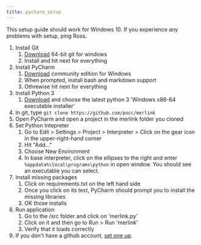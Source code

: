 ```yaml
---
title: pycharm_setup
---
```

This setup guide should work for Windows 10. If you experience any problems with setup, ping Ross.

1. Install Git
    1. [Download](https://git-scm.com/download/win) 64-bit git for windows
    2. Install and hit next for everything
2. Install PyCharm 
    1. [Download](https://www.jetbrains.com/pycharm/download/download-thanks.html?platform=windows) community edition for Windows
    2. When prompted, install bash and markdown support
    3. Othrewise hit next for everything
3. Install Python 3
    1. [Download](https://www.python.org/downloads/windows/) and choose the latest python 3 'Windows x86-64 executable installer' 
3. In git, type ```git clone https://github.com/pocc/merlink```
4. Open PyCharm and open a project in the merlink folder you cloned
5. Set Python Intepreter
    1. Go to Edit > Settings > Project > Interpreter > Click on the gear icon in the upper-right-hand corner
    2. Hit "Add..."
    2. Choose New Environment
    3. In base interpreter, click on the ellipses to the right and enter ```%appdata%\local\programs\python``` in open window. You should see an executable you can select.
6. Install missing packages
    1. Click on requirements.txt on the left hand side
    2. Once you click on its text, PyCharm should prompt you to install the missing libraries
    3. OK those installs
7. Run application
    1. Go to the /src folder and click on 'merlink.py'
    2. Click on it and then go to Run > Run 'merlink'
    3. Verify that it loads correctly
8. If you don't have a github account, [set one up](https://github.com/join).
